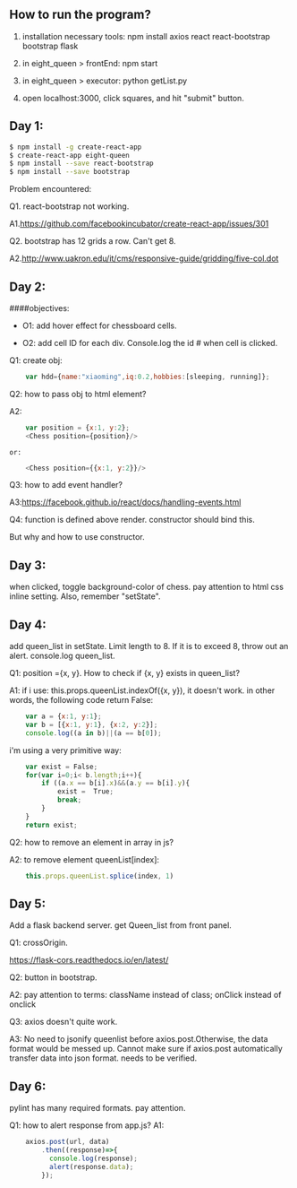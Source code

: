 
## How to run the program?
1. installation necessary tools:
    npm install
    axios
    react
    react-bootstrap
    bootstrap
    flask

2. in eight_queen > frontEnd: npm start
3. in eight_queen > executor: python getList.py
4. open localhost:3000, click squares, and hit "submit" button.

## Day 1:
```bash
$ npm install -g create-react-app
$ create-react-app eight-queen
$ npm install --save react-bootstrap
$ npm install --save bootstrap
```

Problem encountered:

Q1. react-bootstrap not working.

A1.https://github.com/facebookincubator/create-react-app/issues/301 

Q2. bootstrap has 12 grids a row. Can't get 8.

A2.http://www.uakron.edu/it/cms/responsive-guide/gridding/five-col.dot 

## Day 2:
####objectives:

- O1: add hover effect for chessboard cells.

- O2: add cell ID for each div. Console.log the id # when cell is clicked.

Q1: create obj: 

```javascript
    var hdd={name:"xiaoming",iq:0.2,hobbies:[sleeping, running]};
```
Q2: how to pass obj to html element?

A2: 

```javascript
    var position = {x:1, y:2};
    <Chess position={position}/>
```


    or: 


```javascript
    <Chess position={{x:1, y:2}}/>
```

Q3: how to add event handler?

A3:https://facebook.github.io/react/docs/handling-events.html 

Q4: function is defined above render. constructor should bind this.

But why and how to use constructor.

## Day 3:
when clicked, toggle background-color of chess.
pay attention to html css inline setting. Also, remember "setState".

## Day 4:
add queen_list in setState. Limit length to 8. If it is to exceed 8, throw out
an alert. console.log queen_list.

Q1: position ={x, y}. How to check if {x, y} exists in queen_list?

A1: if i use: this.props.queenList.indexOf({x, y}), it doesn't work.
in other words, the following code return False:
```javascript
    var a = {x:1, y:1};
    var b = [{x:1, y:1}, {x:2, y:2}];
    console.log((a in b)||(a == b[0]);
```

i'm using a very primitive way:
```javascript
    var exist = False;
    for(var i=0;i< b.length;i++){
        if ((a.x == b[i].x)&&(a.y == b[i].y){
            exist =  True;
            break;
        }
    }
    return exist;    
```

Q2: how to remove an element in array in js?

A2: to remove element queenList[index]:
```javascript
    this.props.queenList.splice(index, 1)
```

## Day 5:
Add a flask backend server. get Queen_list from front panel. 

Q1: crossOrigin.

https://flask-cors.readthedocs.io/en/latest/ 

Q2: button in bootstrap.

A2: pay attention to terms:
    className instead of class; onClick instead of onclick

Q3: axios doesn't quite work.

A3: No need to jsonify queenlist before axios.post.Otherwise, the data format would be messed up. Cannot make sure if axios.post automatically transfer data into json format. needs to be verified.

## Day 6:
pylint has many required formats. pay attention.

Q1: how to alert response from app.js?
A1:     
```javascript
    axios.post(url, data)
        .then((response)=>{
          console.log(response);
          alert(response.data);
        });
```